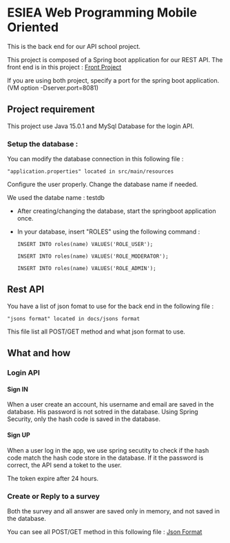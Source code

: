 # ESIEA Web Programming Mobile Oriented

This is the back end for our API school project.

This project is composed of a Spring boot application for our REST API.
The front end is in this project : [Front Project](https://github.com/Dedridec/Projet_PWOM_Front)

If you are using both project, specify a port for the spring boot application.
(VM option -Dserver.port=8081)

## Project requirement 

This project use Java 15.0.1 and MySql Database for the login API.

### Setup the database :

You can modify the database connection in this following file :

    "application.properties" located in src/main/resources

Configure the user properly.
Change the database name if needed.

We used the databe name : testdb

  - After creating/changing the database, start the springboot application once.
  - In your database, insert "ROLES" using the following command : 
  
        INSERT INTO roles(name) VALUES('ROLE_USER');
    
        INSERT INTO roles(name) VALUES('ROLE_MODERATOR');
    
        INSERT INTO roles(name) VALUES('ROLE_ADMIN');

## Rest API 

You have a list of json fomat to use for the back end in the following file :

    "jsons format" located in docs/jsons format

This file list all POST/GET method and what json format to use. 

## What and how

### Login API

#### Sign IN

When a user create an account, his username and email are saved in the database. 
His password is not sotred in the database. Using Spring Security, only the hash code is saved in the database.

#### Sign UP

When a user log in the app, we use spring secutity to check if the hash code match the hash code store in the database.
If it the password is correct, the API send a toket to the user.

The token expire after 24 hours.

### Create or Reply to a survey

Both the survey and all answer are saved only in memory, and not saved in the database.

You can see all POST/GET method in this following file : 
[Json Format](https://github.com/Dedridec/Projet_PWOM_Back/blob/Dev/docs/jsons%20format.md)

